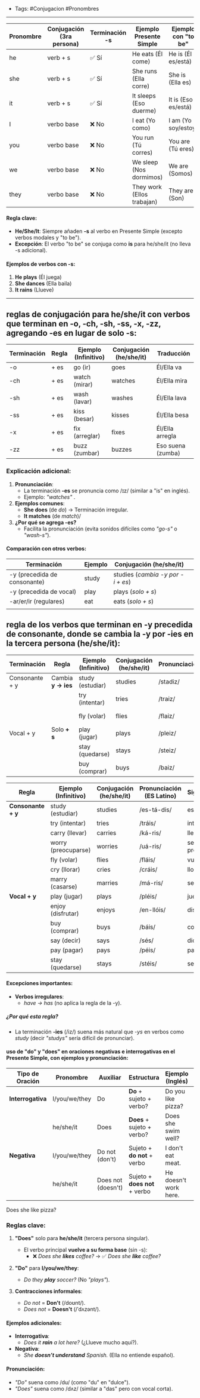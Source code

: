 - Tags: #Conjugacion #Pronombres
---

| Pronombre | Conjugación (3ra persona) | Terminación -s | Ejemplo Presente Simple    | Ejemplo con "to be" |
| --------- | ------------------------- | -------------- | -------------------------- | ------------------- |
| he        | verb + s                  | ✅ Sí           | He eats (Él come)          | He is (Él es/está)  |
| she       | verb + s                  | ✅ Sí           | She runs (Ella corre)      | She is (Ella es)    |
| it        | verb + s                  | ✅ Sí           | It sleeps (Eso duerme)     | It is (Eso es/está) |
| I         | verbo base                | ❌ No           | I eat (Yo como)            | I am (Yo soy/estoy) |
| you       | verbo base                | ❌ No           | You run (Tú corres)        | You are (Tú eres)   |
| we        | verbo base                | ❌ No           | We sleep (Nos dormimos)    | We are (Somos)      |
| they      | verbo base                | ❌ No           | They work (Ellos trabajan) | They are (Son)      |
#### Regla clave:
- **He/She/It**: Siempre añaden **-s** al verbo en Presente Simple (excepto verbos modales y "to be").
- **Excepción**: El verbo "to be" se conjuga como **is** para he/she/it (no lleva -s adicional).
#### Ejemplos de verbos con -s:
1. **He plays** (Él juega)  
2. **She dances** (Ella baila)  
3. **It rains** (Llueve)  
---
## reglas de conjugación para **he/she/it** con verbos que terminan en **-o, -ch, -sh, -ss, -x, -zz**, agregando **-es** en lugar de solo -s:

| Terminación | Regla | Ejemplo (Infinitivo) | Conjugación (he/she/it) | Traducción        |
| ----------- | ----- | -------------------- | ----------------------- | ----------------- |
| -o          | + es  | go (ir)              | goes                    | Él/Ella va        |
| -ch         | + es  | watch (mirar)        | watches                 | Él/Ella mira      |
| -sh         | + es  | wash (lavar)         | washes                  | Él/Ella lava      |
| -ss         | + es  | kiss (besar)         | kisses                  | Él/Ella besa      |
| -x          | + es  | fix (arreglar)       | fixes                   | Él/Ella arregla   |
| -zz         | + es  | buzz (zumbar)        | buzzes                  | Eso suena (zumba) |
### Explicación adicional:
1. **Pronunciación**:  
   - La terminación **-es** se pronuncia como /ɪz/ (similar a "is" en inglés).  
   - Ejemplo: *"watches"* .
1. **Ejemplos comunes**:  
   - **She does** (de *do*) → Terminación irregular.  
   - **It matches** (de *match*)/  
1. **¿Por qué se agrega -es?**  
   - Facilita la pronunciación (evita sonidos difíciles como *"go-s"* o *"wash-s"*).  
#### Comparación con otros verbos:

| Terminación                  | Ejemplo | Conjugación (he/she/it)           |     |
| ---------------------------- | ------- | --------------------------------- | --- |
| -y (precedida de consonante) | study   | studies (*cambia -y por -i + es*) |     |
| -y (precedida de vocal)      | play    | plays (*solo + s*)                |     |
| -ar/er/ir (regulares)        | eat     | eats (*solo + s*)                 |     |
|                              |         |                                   |     |
## regla de los verbos que terminan en **-y precedida de consonante**, donde se cambia la **-y por -ies** en la tercera persona (he/she/it):

| Terminación    | Regla              | Ejemplo (Infinitivo) | Conjugación (he/she/it) | Pronunciación | Traducción       |
| -------------- | ------------------ | -------------------- | ----------------------- | ------------- | ---------------- |
| Consonante + y | Cambia **y → ies** | study (estudiar)     | studies                 | /stadiz/      | Él/Ella estudia  |
|                |                    | try (intentar)       | tries                   | /traiz/       | Él/Ella intenta  |
|                |                    | fly (volar)          | flies                   | /flaiz/       | Él/Ella vuela    |
| Vocal + y      | Solo **+ s**       | play (jugar)         | plays                   | /pleiz/       | Él/Ella juega    |
|                |                    | stay (quedarse)      | stays                   | /steiz/       | Él/Ella se queda |
|                |                    | buy (comprar)        | buys                    | /baiz/        | Él/Ella compra   |

| Regla              | Ejemplo (Infinitivo) | Conjugación (he/she/it) | Pronunciación (ES Latino) | Significado |
| ------------------ | -------------------- | ----------------------- | ------------------------- | ----------- |
| **Consonante + y** | study (estudiar)     | studies                 | /es-tá-dis/               | estudia     |
|                    | try (intentar)       | tries                   | /tráis/                   | intenta     |
|                    | carry (llevar)       | carries                 | /ká-ris/                  | lleva       |
|                    | worry (preocuparse)  | worries                 | /uá-ris/                  | se preocupa |
|                    | fly (volar)          | flies                   | /fláis/                   | vuela       |
|                    | cry (llorar)         | cries                   | /cráis/                   | llora       |
|                    | marry (casarse)      | marries                 | /má-ris/                  | se casa     |
| **Vocal + y**      | play (jugar)         | plays                   | /pléis/                   | juega       |
|                    | enjoy (disfrutar)    | enjoys                  | /en-llóis/                | disfruta    |
|                    | buy (comprar)        | buys                    | /báis/                    | compra      |
|                    | say (decir)          | says                    | /sés/                     | dice        |
|                    | pay (pagar)          | pays                    | /péis/                    | paga        |
|                    | stay (quedarse)      | stays                   | /stéis/                   | se queda    |
#### Excepciones importantes:
- **Verbos irregulares**:  
  - *have → has* (no aplica la regla de la -y).  
##### ¿Por qué esta regla?
- La terminación **-ies** (/iz/) suena más natural que *-ys* en verbos como *study* (decir *"studys"* sería difícil de pronunciar).  

#### uso de **"do" y "does"** en oraciones **negativas e interrogativas** en el **Presente Simple**, con ejemplos y pronunciación:

| Tipo de Oración   | Pronombre     | Auxiliar           | Estructura                    | Ejemplo (Inglés)      | Traducción          | Pronunciación (ES) |
| ----------------- | ------------- | ------------------ | ----------------------------- | --------------------- | ------------------- | ------------------ |
| **Interrogativa** | I/you/we/they | Do                 | **Do** + sujeto + verbo?      | Do you like pizza?    | ¿Te gusta la pizza? | /du/               |
|                   | he/she/it     | Does               | **Does** + sujeto + verbo?    | Does she swim well?   | ¿Ella nada bien?    | /dʌz/              |
| **Negativa**      | I/you/we/they | Do not (don't)     | Sujeto + **do not** + verbo   | I don't eat meat.     | Yo no como carne.   | /doʊnt/            |
|                   | he/she/it     | Does not (doesn't) | Sujeto + **does not** + verbo | He doesn't work here. | Él no trabaja aquí. | /ˈdʌzənt/          |
Does she like pizza?
### **Reglas clave**:
1. **"Does"** solo para **he/she/it** (tercera persona singular).  
   - El verbo principal **vuelve a su forma base** (sin -s):  
     - ❌ *Does she **likes** coffee?* → ✅ *Does she **like** coffee?*  

2. **"Do"** para **I/you/we/they**:  
   - *Do they **play** soccer?* (No *"plays"*).  

3. **Contracciones informales**:  
   - *Do not* = **Don't** (/doʊnt/).  
   - *Does not* = **Doesn't** (/ˈdʌzənt/).  
#### **Ejemplos adicionales**:
- **Interrogativa**:  
  - *Does it **rain** a lot here?* (¿Llueve mucho aquí?).  
- **Negativa**:  
  - *She **doesn’t understand** Spanish.* (Ella no entiende español).  
#### **Pronunciación**:
- *"Do"* suena como /du/ (como "du" en "dulce").  
- *"Does"* suena como /dʌz/ (similar a "das" pero con vocal corta).  